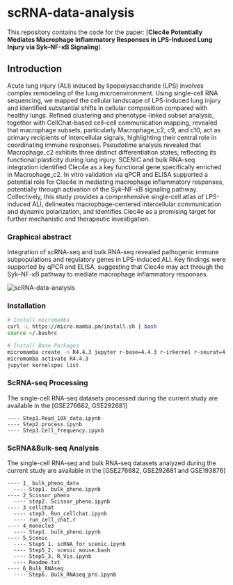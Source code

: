 # scRNA-data-analysis

This repository contains the code for the paper: [**Clec4e Potentially Mediates Macrophage Inflammatory Responses in LPS-Induced Lung Injury via Syk–NF-κB Signaling**]. 

## Introduction

Acute lung injury (ALI) induced by lipopolysaccharide (LPS) involves complex remodeling of the lung microenvironment. Using single-cell RNA sequencing, we mapped the cellular landscape of LPS-induced lung injury and identified substantial shifts in cellular composition compared with healthy lungs. Refined clustering and phenotype-linked subset analysis, together with CellChat-based cell–cell communication mapping, revealed that macrophage subsets, particularly Macrophage_c2, c9, and c10, act as primary recipients of intercellular signals, highlighting their central role in coordinating immune responses. Pseudotime analysis revealed that Macrophage_c2 exhibits three distinct differentiation states, reflecting its functional plasticity during lung injury. SCENIC and bulk RNA-seq integration identified Clec4e as a key functional gene specifically enriched in Macrophage_c2. In vitro validation via qPCR and ELISA supported a potential role for Clec4e in mediating macrophage inflammatory responses, potentially through activation of the Syk–NF-κB signaling pathway. Collectively, this study provides a comprehensive single-cell atlas of LPS-induced ALI, delineates macrophage-centered intercellular communication and dynamic polarization, and identifies Clec4e as a promising target for further mechanistic and therapeutic investigation. 

### Graphical abstract
Integration of scRNA-seq and bulk RNA-seq revealed pathogenic immune subpopulations and regulatory genes in LPS-induced ALI. Key findings were supported by qPCR and ELISA, suggesting that Clec4e may act through the Syk–NF-κB pathway to mediate macrophage inflammatory responses.

![scRNA-data-analysis](./docs/Graphical_abstract.png)

### Installation
```bash
# Install micromamba
curl -L https://micro.mamba.pm/install.sh | bash
source ~/.bashrc

# Install Base Packages 
micromamba create -n R4.4.3 jupyter r-base=4.4.3 r-irkernel r-seurat=4.4.0  -c conda-forge -c bioconda -c r -y
micromamba activate R4.4.3
jupyter kernelspec list
```

### ScRNA-seq Processing

The single-cell RNA-seq datasets processed during the current study are available in the [GSE276682, GSE292681]

```
---- Step1.Read_10X_data.ipynb
---- Step2.process.ipynb
---- Step3.Cell_frequency.ipynb
```
### ScRNA&Bulk-seq Analysis

The single-cell RNA-seq and bulk RNA-seq datasets analyzed during the current study are available in the [GSE276682, GSE292681 and GSE193876]

```
---- 1_ bulk_pheno_data
  ---- Step1. bulk_pheno.ipynb
---- 2_Scissor_pheno
  ---- step2. Scissor_pheno.ipynb
---- 3_cellchat
  ---- step3. Run_cellchat.ipynb
  ---- run_cell_chat.r
---- 4_monocle3
  ---- Step1. bulk_pheno.ipynb
---- 5_Scenic
  ---- Step5_1. scRNA_for_scenic.ipynb
  ---- Step5_2. scenic_mouse.bash
  ---- Step5_3. R_Vis.ipynb
  ---- Readme.txt
---- 6_Bulk_RNAseq
  ---- Step6. Bulk_RNAseq_pro.ipynb
```



